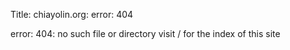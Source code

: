 Title: chiayolin.org: error: 404

error: 404: no such file or directory
visit / for the index of this site
